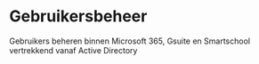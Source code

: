 # Gebruikersbeheer
Gebruikers beheren binnen Microsoft 365, Gsuite en Smartschool vertrekkend vanaf Active Directory
